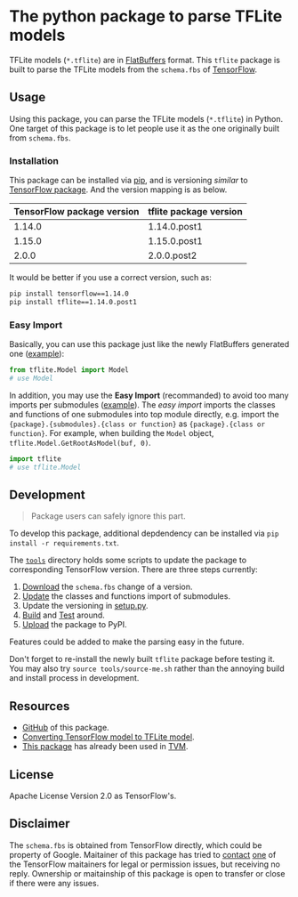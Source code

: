 The python package to parse TFLite models
=========================================

TFLite models (`*.tflite`) are in [FlatBuffers](https://google.github.io/flatbuffers/) format. This `tflite` package is built to parse the TFLite models from the `schema.fbs` of [TensorFlow](https://github.com/tensorflow/tensorflow).


## Usage

Using this package, you can parse the TFLite models (`*.tflite`) in Python. One target of this package is to let people use it as the one originally built from `schema.fbs`.

### Installation

This package can be installed via [pip](https://pypi.org/project/tflite/), and is versioning *similar* to [TensorFlow package](https://pypi.org/project/tensorflow/). And the version mapping is as below.

| TensorFlow package version   | tflite package version |
|------------------------------|------------------------|
|      1.14.0                  |      1.14.0.post1      |
|      1.15.0                  |      1.15.0.post1      |
|      2.0.0                   |      2.0.0.post2       |

It would be better if you use a correct version, such as:

```sh
pip install tensorflow==1.14.0
pip install tflite==1.14.0.post1
```

### Easy Import

Basically, you can use this package just like the newly FlatBuffers generated one ([example](tests/test_original_import.py)):

```python
from tflite.Model import Model
# use Model
```

In addition, you may use the **Easy Import** (recommanded) to avoid too many imports per submodules ([example](tests/test_easy_import.py)). The *easy import* imports the classes and functions of one submodules into top module directly, e.g. import the `{package}.{submodules}.{class or function}` as `{package}.{class or function}`. For example, when building the `Model` object, `tflite.Model.GetRootAsModel(buf, 0)`.

```python
import tflite
# use tflite.Model
```


## Development

> Package users can safely ignore this part.

To develop this package, additional depdendency can be installed via `pip install -r requirements.txt`.

The [`tools`](tools) directory holds some scripts to update the package to corresponding TensorFlow version. There are three steps currently:
1. [Download](tools/update-schema.sh) the `schema.fbs` change of a version.
2. [Update](tools/update-importing.py) the classes and functions import of submodules.
3. Update the versioning in [setup.py](setup.py).
4. [Build](tools/build.sh) and [Test](tests) around.
5. [Upload](tools/upload.sh) the package to PyPI.

Features could be added to make the parsing easy in the future.

Don't forget to re-install the newly built `tflite` package before testing it. You may also try `source tools/source-me.sh` rather than the annoying build and install process in development.


## Resources

* [GitHub](https://github.com/jackwish/tflite) of this package.
* [Converting TensorFlow model to TFLite model](https://www.tensorflow.org/lite/convert).
* [This package](https://github.com/FrozenGene/tflite) has already been used in [TVM](https://tvm.ai).


## License

Apache License Version 2.0 as TensorFlow's.


## Disclaimer

The `schema.fbs` is obtained from TensorFlow directly, which could be property of Google. Maitainer of this package has tried to [contact](assets/disclaimer.eml) [one](https://github.com/aselle) of the TensorFlow maitainers for legal or permission issues, but receiving no reply. Ownership or maitainship of this package is open to transfer or close if there were any issues.
